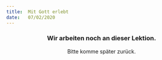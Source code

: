 ```yaml
---
title:  Mit Gott erlebt
date:   07/02/2020
---
```


### <center>Wir arbeiten noch an dieser Lektion.</center>
<center>Bitte komme später zurück.</center>